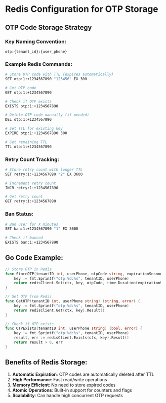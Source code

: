 # Redis Configuration for OTP Storage

## OTP Code Storage Strategy

### Key Naming Convention:
```
otp:{tenant_id}:{user_phone}
```

### Example Redis Commands:

```bash
# Store OTP code with TTL (expires automatically)
SET otp:1:+1234567890 "123456" EX 300

# Get OTP code
GET otp:1:+1234567890

# Check if OTP exists
EXISTS otp:1:+1234567890

# Delete OTP code manually (if needed)
DEL otp:1:+1234567890

# Set TTL for existing key
EXPIRE otp:1:+1234567890 300

# Get remaining TTL
TTL otp:1:+1234567890
```

### Retry Count Tracking:
```bash
# Store retry count with longer TTL
SET retry:1:+1234567890 "2" EX 3600

# Increment retry count
INCR retry:1:+1234567890

# Get retry count
GET retry:1:+1234567890
```

### Ban Status:
```bash
# Ban user for X minutes
SET ban:1:+1234567890 "1" EX 3600

# Check if banned
EXISTS ban:1:+1234567890
```

## Go Code Example:

```go
// Store OTP in Redis
func StoreOTP(tenantID int, userPhone, otpCode string, expirationSeconds int) error {
    key := fmt.Sprintf("otp:%d:%s", tenantID, userPhone)
    return redisClient.Set(ctx, key, otpCode, time.Duration(expirationSeconds)*time.Second).Err()
}

// Get OTP from Redis
func GetOTP(tenantID int, userPhone string) (string, error) {
    key := fmt.Sprintf("otp:%d:%s", tenantID, userPhone)
    return redisClient.Get(ctx, key).Result()
}

// Check if OTP exists
func OTPExists(tenantID int, userPhone string) (bool, error) {
    key := fmt.Sprintf("otp:%d:%s", tenantID, userPhone)
    result, err := redisClient.Exists(ctx, key).Result()
    return result > 0, err
}
```

## Benefits of Redis Storage:

1. **Automatic Expiration**: OTP codes are automatically deleted after TTL
2. **High Performance**: Fast read/write operations
3. **Memory Efficient**: No need to store expired codes
4. **Atomic Operations**: Built-in support for counters and flags
5. **Scalability**: Can handle high concurrent OTP requests 